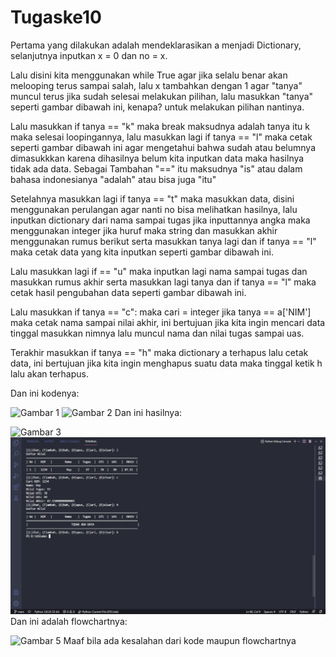 # Tugaske10
Pertama yang dilakukan adalah mendeklarasikan a menjadi Dictionary, selanjutnya inputkan x = 0 dan no = x.<p>
Lalu disini kita menggunakan while True agar jika selalu benar akan melooping terus sampai salah, lalu x tambahkan dengan 1 agar "tanya" muncul terus jika sudah selesai melakukan pilihan, lalu masukkan "tanya" seperti gambar dibawah ini, kenapa? untuk melakukan pilihan nantinya.<p> 
Lalu masukkan if tanya == "k" maka break maksudnya adalah tanya itu k maka selesai loopingannya, lalu masukkan lagi if tanya == "l" maka cetak seperti gambar dibawah ini agar mengetahui bahwa sudah atau belumnya dimasukkkan karena dihasilnya belum kita inputkan data maka hasilnya tidak ada data. Sebagai Tambahan "==" itu maksudnya "is" atau dalam bahasa indonesianya "adalah" atau bisa juga "itu" <p>
Setelahnya masukkan lagi if tanya == "t" maka masukkan data, disini menggunakan perulangan agar nanti no bisa melihatkan hasilnya, lalu inputkan dictionary dari nama sampai tugas jika inputtannya angka maka menggunakan integer jika huruf maka string dan masukkan akhir menggunakan rumus berikut serta masukkan tanya lagi dan if tanya == "l" maka cetak data yang kita inputkan seperti gambar dibawah ini.<p>
Lalu masukkan lagi if == "u" maka inputkan lagi nama sampai tugas dan masukkan rumus akhir serta masukkan lagi tanya dan if tanya == "l" maka cetak hasil pengubahan data seperti gambar dibawah ini.<p>
Lalu masukkan if tanya == "c": maka cari = integer jika tanya == a['NIM'] maka cetak nama sampai nilai akhir, ini bertujuan jika kita ingin mencari data tinggal masukkan nimnya lalu muncul nama dan nilai tugas sampai uas.<p>
Terakhir masukkan if tanya == "h" maka dictionary a terhapus lalu cetak data, ini bertujuan jika kita ingin menghapus suatu data maka tinggal ketik h lalu akan terhapus.<p>
Dan ini kodenya:<p>
![Gambar 1](ss/ss1.png)
![Gambar 2](ss/ss2.png)
Dan ini hasilnya:<p>
![Gambar 3](ss/ss3.png)
![Gambar 4](ss/ss4.png)
Dan ini adalah flowchartnya:<p>
![Gambar 5](ss/ss5.png)
Maaf bila ada kesalahan dari kode maupun flowchartnya